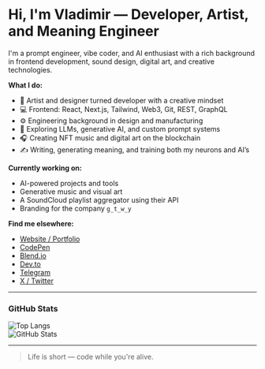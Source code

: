 # Hi, I'm Vladimir — Developer, Artist, and Meaning Engineer

I'm a prompt engineer, vibe coder, and AI enthusiast with a rich background in frontend development, sound design, digital art, and creative technologies.

**What I do:**

- 🎨 Artist and designer turned developer with a creative mindset  
- 💻 Frontend: React, Next.js, Tailwind, Web3, Git, REST, GraphQL  
- ⚙️ Engineering background in design and manufacturing  
- 🤖 Exploring LLMs, generative AI, and custom prompt systems  
- 🎧 Creating NFT music and digital art on the blockchain  
- ✍️ Writing, generating meaning, and training both my neurons and AI’s

**Currently working on:**

- AI-powered projects and tools  
- Generative music and visual art  
- A SoundCloud playlist aggregator using their API  
- Branding for the company `g_t_w_y`

**Find me elsewhere:**

- [Website / Portfolio](https://j-mf.com)  
- [CodePen](https://codepen.io/GTWY)  
- [Blend.io](https://blend.io/gtwy)  
- [Dev.to](https://dev.to/gateway)  
- [Telegram](https://t.me/G_T_W_Y)  
- [X / Twitter](https://twitter.com/AleVoldon)

---

### GitHub Stats

![Top Langs](https://github-readme-stats.vercel.app/api/top-langs/?username=ALEVOLDON&layout=compact)  
![GitHub Stats](https://github-readme-stats.vercel.app/api?username=ALEVOLDON&show_icons=true&hide_title=true)

---

> Life is short — code while you're alive.